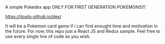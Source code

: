 A simple Pokedex app ONLY FOR FIRST GENERATION POKEMONS!!! 

https://ilosilo.github.io/dex/

It will be a Pokemon card game if i can find enought time and motivation in the future. 
For now, this repo just a React JS and Redux sample. Feel free to use every single line of code as you wish.
